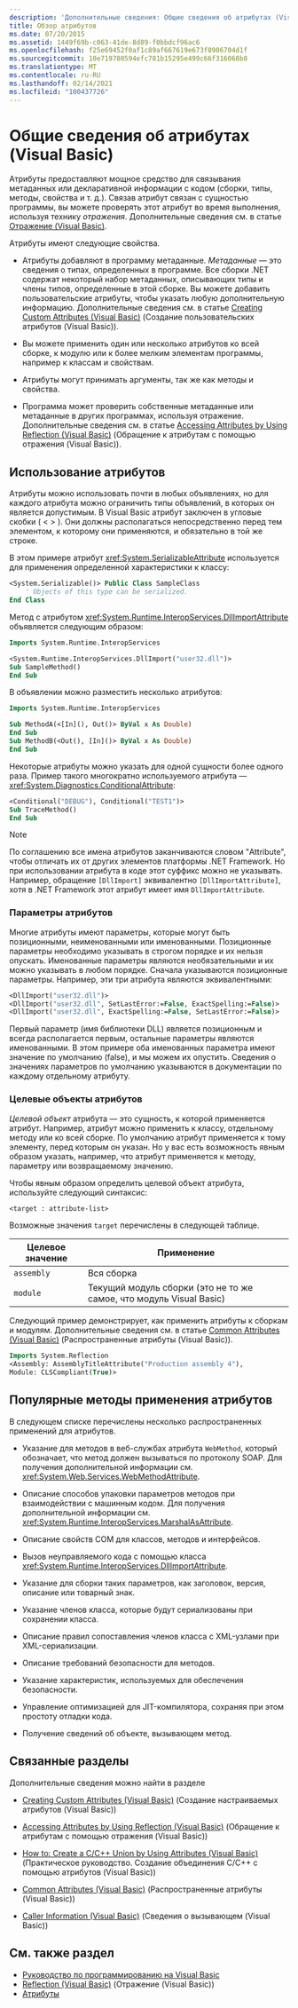 ```yaml
---
description: 'Дополнительные сведения: Общие сведения об атрибутах (Visual Basic)'
title: Обзор атрибутов
ms.date: 07/20/2015
ms.assetid: 1449f69b-c063-41de-8d89-f0bbdcf96ac6
ms.openlocfilehash: f25e69452f0af1c89af667619e673f8906704d1f
ms.sourcegitcommit: 10e719780594efc781b15295e499c66f316068b8
ms.translationtype: MT
ms.contentlocale: ru-RU
ms.lasthandoff: 02/14/2021
ms.locfileid: "100437726"
---
```

# <a name="attributes-overview-visual-basic"></a>Общие сведения об атрибутах (Visual Basic)

Атрибуты предоставляют мощное средство для связывания метаданных или декларативной информации с кодом (сборки, типы, методы, свойства и т. д.). Связав атрибут связан с сущностью программы, вы можете проверять этот атрибут во время выполнения, используя технику *отражения*. Дополнительные сведения см. в статье [Отражение (Visual Basic)](../reflection.md).

Атрибуты имеют следующие свойства.

- Атрибуты добавляют в программу метаданные. *Метаданные* — это сведения о типах, определенных в программе. Все сборки .NET содержат некоторый набор метаданных, описывающих типы и члены типов, определенные в этой сборке. Вы можете добавить пользовательские атрибуты, чтобы указать любую дополнительную информацию. Дополнительные сведения см. в статье [Creating Custom Attributes (Visual Basic)](creating-custom-attributes.md) (Создание пользовательских атрибутов (Visual Basic)).

- Вы можете применить один или несколько атрибутов ко всей сборке, к модулю или к более мелким элементам программы, например к классам и свойствам.

- Атрибуты могут принимать аргументы, так же как методы и свойства.

- Программа может проверить собственные метаданные или метаданные в других программах, используя отражение. Дополнительные сведения см. в статье [Accessing Attributes by Using Reflection (Visual Basic)](accessing-attributes-by-using-reflection.md) (Обращение к атрибутам с помощью отражения (Visual Basic)).

## <a name="using-attributes"></a>Использование атрибутов

Атрибуты можно использовать почти в любых объявлениях, но для каждого атрибута можно ограничить типы объявлений, в которых он является допустимым. В Visual Basic атрибут заключен в угловые скобки ( \< > ). Они должны располагаться непосредственно перед тем элементом, к которому они применяются, и обязательно в той же строке.

В этом примере атрибут <xref:System.SerializableAttribute> используется для применения определенной характеристики к классу:

```vb
<System.Serializable()> Public Class SampleClass
    ' Objects of this type can be serialized.
End Class
```

 Метод с атрибутом <xref:System.Runtime.InteropServices.DllImportAttribute> объявляется следующим образом:

```vb
Imports System.Runtime.InteropServices
```

```vb
<System.Runtime.InteropServices.DllImport("user32.dll")>
Sub SampleMethod()
End Sub
```

В объявлении можно разместить несколько атрибутов:

```vb
Imports System.Runtime.InteropServices
```

```vb
Sub MethodA(<[In](), Out()> ByVal x As Double)
End Sub
Sub MethodB(<Out(), [In]()> ByVal x As Double)
End Sub
```

Некоторые атрибуты можно указать для одной сущности более одного раза. Пример такого многократно используемого атрибута — <xref:System.Diagnostics.ConditionalAttribute>:

```vb
<Conditional("DEBUG"), Conditional("TEST1")>
Sub TraceMethod()
End Sub
```

> [!NOTE]
> По соглашению все имена атрибутов заканчиваются словом "Attribute", чтобы отличать их от других элементов платформы .NET Framework. Но при использовании атрибута в коде этот суффикс можно не указывать. Например, обращение `[DllImport]` эквивалентно `[DllImportAttribute]`, хотя в .NET Framework этот атрибут имеет имя `DllImportAttribute`.

### <a name="attribute-parameters"></a>Параметры атрибутов

Многие атрибуты имеют параметры, которые могут быть позиционными, неименованными или именованными. Позиционные параметры необходимо указывать в строгом порядке и их нельзя опускать. Именованные параметры являются необязательными и их можно указывать в любом порядке. Сначала указываются позиционные параметры. Например, эти три атрибута являются эквивалентными:

```vb
<DllImport("user32.dll")>
<DllImport("user32.dll", SetLastError:=False, ExactSpelling:=False)>
<DllImport("user32.dll", ExactSpelling:=False, SetLastError:=False)>
```

Первый параметр (имя библиотеки DLL) является позиционным и всегда располагается первым, остальные параметры являются именованными. В этом примере оба именованных параметра имеют значение по умолчанию (false), и мы можем их опустить. Сведения о значениях параметров по умолчанию указываются в документации по каждому отдельному атрибуту.

### <a name="attribute-targets"></a>Целевые объекты атрибутов

*Целевой объект* атрибута — это сущность, к которой применяется атрибут. Например, атрибут можно применить к классу, отдельному методу или ко всей сборке. По умолчанию атрибут применяется к тому элементу, перед которым он указан. Но у вас есть возможность явным образом указать, например, что атрибут применяется к методу, параметру или возвращаемому значению.

Чтобы явным образом определить целевой объект атрибута, используйте следующий синтаксис:

```vb
<target : attribute-list>
```

Возможные значения `target` перечислены в следующей таблице.

|Целевое значение|Применение|
|------------------|----------------|
|`assembly`|Вся сборка|
|`module`|Текущий модуль сборки (это не то же самое, что модуль Visual Basic)|

 Следующий пример демонстрирует, как применить атрибуты к сборкам и модулям. Дополнительные сведения см. в статье [Common Attributes (Visual Basic)](common-attributes.md) (Распространенные атрибуты (Visual Basic)).

```vb
Imports System.Reflection
<Assembly: AssemblyTitleAttribute("Production assembly 4"),
Module: CLSCompliant(True)>
```

## <a name="common-uses-for-attributes"></a>Популярные методы применения атрибутов

В следующем списке перечислены несколько распространенных применений для атрибутов.

- Указание для методов в веб-службах атрибута `WebMethod`, который обозначает, что метод должен вызываться по протоколу SOAP. Для получения дополнительной информации см. <xref:System.Web.Services.WebMethodAttribute>.

- Описание способов упаковки параметров методов при взаимодействии с машинным кодом. Для получения дополнительной информации см. <xref:System.Runtime.InteropServices.MarshalAsAttribute>.

- Описание свойств COM для классов, методов и интерфейсов.

- Вызов неуправляемого кода с помощью класса <xref:System.Runtime.InteropServices.DllImportAttribute>.

- Указание для сборки таких параметров, как заголовок, версия, описание или товарный знак.

- Указание членов класса, которые будут сериализованы при сохранении класса.

- Описание правил сопоставления членов класса с XML-узлами при XML-сериализации.

- Описание требований безопасности для методов.

- Указание характеристик, используемых для обеспечения безопасности.

- Управление оптимизацией для JIT-компилятора, сохраняя при этом простоту отладки кода.

- Получение сведений об объекте, вызывающем метод.

## <a name="related-sections"></a>Связанные разделы

Дополнительные сведения можно найти в разделе

- [Creating Custom Attributes (Visual Basic)](creating-custom-attributes.md) (Создание настраиваемых атрибутов (Visual Basic))

- [Accessing Attributes by Using Reflection (Visual Basic)](accessing-attributes-by-using-reflection.md) (Обращение к атрибутам с помощью отражения (Visual Basic))

- [How to: Create a C/C++ Union by Using Attributes (Visual Basic)](how-to-create-a-c-cpp-union-by-using-attributes.md) (Практическое руководство. Создание объединения C/C++ с помощью атрибутов (Visual Basic))

- [Common Attributes (Visual Basic)](common-attributes.md) (Распространенные атрибуты (Visual Basic))

- [Caller Information (Visual Basic)](../caller-information.md) (Сведения о вызывающем (Visual Basic))

## <a name="see-also"></a>См. также раздел

- [Руководство по программированию на Visual Basic](../../index.md)
- [Reflection (Visual Basic)](../reflection.md) (Отражение (Visual Basic))
- [Атрибуты](../../../../standard/attributes/index.md)
